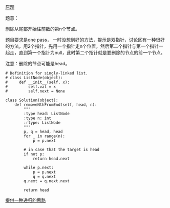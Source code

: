 [原题](https://leetcode.com/problems/remove-nth-node-from-end-of-list/)

题意：

删除从尾部开始往前数的第n个节点。

题目要求是one pass， 一时没想到好的方法，提示是双指针，讨论区有一种很好的方法，用2个指针，先用一个指针走n个位置，然后第二个指针与第一个指针一起走，直到第一个指针为null，此时第二个指针就是要删除的节点的前一个节点。

注意：删除的节点可能是head。

```
# Definition for singly-linked list.
# class ListNode(object):
#     def __init__(self, x):
#         self.val = x
#         self.next = None

class Solution(object):
    def removeNthFromEnd(self, head, n):
        """
        :type head: ListNode
        :type n: int
        :rtype: ListNode
        """
        p, q = head, head
        for _ in range(n):
            p = p.next
        
        # in case that the target is head
        if not p:
            return head.next
        
        while p.next:
            p = p.next
            q = q.next
        q.next = q.next.next
        
        return head
```

[提供一种递归的思路](http://blog.csdn.net/guicaisa/article/details/52156692)

